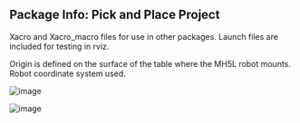
## Package Info: Pick and Place Project

Xacro and Xacro_macro files for use in other packages. Launch files are included for testing in rviz.

Origin is defined on the surface of the table where the MH5L robot mounts. Robot coordinate system used.


![image](https://user-images.githubusercontent.com/44533530/115474287-24c28580-a20b-11eb-86b3-951d326860f6.png)

![image](https://user-images.githubusercontent.com/44533530/115474299-28560c80-a20b-11eb-98d9-46f954c79581.png)
